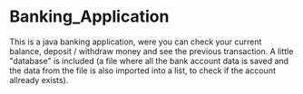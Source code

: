 # Banking_Application
 This is a java banking application, were you can check your current balance, deposit / withdraw money and see the previous transaction. A little "database" is included (a file where all the bank account data is saved and the data from the file is also imported into a list, to check if the account allready exists).
